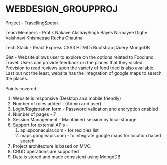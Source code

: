 # WEBDESIGN_GROUPPROJ

Project - TravellingSpoon

Team Members -  Pratik Nakave
                AkshaySingh Bayes
                Nirmayee Dighe
                Vaishnavi Khismatrao
                Rucha Chauthai
    
Tech Stack -  React
              Express
              CSS3
              HTML5
              Bootstrap
              jQuery
              MongoDB

Gist -  Website allows user to explore on the options related to Food and Travel. Users can provide feedback on the places that they visited.
        Provision to read reviews upon the variety of food tried is also available. Last but not the least, website has the integration of 
        google maps to search the places.

Points covered - 
1. Website is responsive (Desktop and mobile friendly)
2. Number of roles added - (Admin and user)
3. Login/Registration form - Password validation and encryption enabled
4. Number of pages - 7
5. Session Management - Maintained session by local storage
6. Support for external APIs - 
   1. api.spoonacular.com - for recipies list
   2. maps.googleapis.com - to integrate google maps for location based search
7. Project architecture is based on MVC. 
8. CRUD operations are supported
9. Data is stored and made consistent using MongoDB

